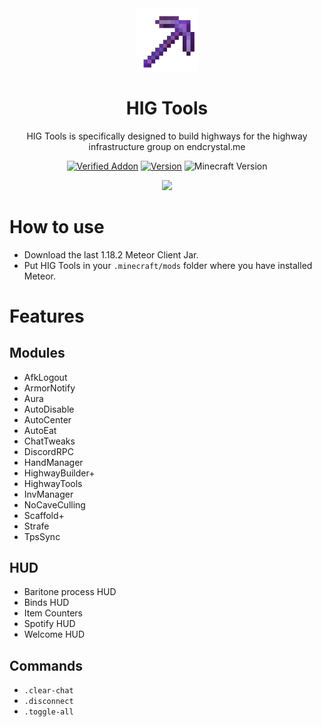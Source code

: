 <div align="center">
  <!-- Logo and Title -->
  <img src="/src/main/resources/assets/higtools/icon.png" alt="logo" width="20%"/>
  <h1>HIG Tools</h1>
  <p>HIG Tools is specifically designed to build highways for the highway infrastructure group on endcrystal.me</p>

  <!-- Fancy badges -->
  <a href="https://anticope.ml/pages/MeteorAddons.html"><img src="https://img.shields.io/badge/Verified%20Addon-Yes-blueviolet" alt="Verified Addon"></a>
  <a href="https://github.com/RedCarlos26/higtools/releases"><img src="https://img.shields.io/badge/Version-v1.5-blueviolet" alt="Version"></a>
  <img src="https://img.shields.io/badge/Minecraft%20Version-1.18.2-blueviolet" alt="Minecraft Version">
</div>

<div align="center">
  <a href="https://discord.gg/T7j3HxeKD7"><img src="https://invidget.switchblade.xyz/T7j3HxeKD78"></a>
</div>

# How to use
- Download the last 1.18.2 Meteor Client Jar.
- Put HIG Tools in your `.minecraft/mods` folder where you have installed Meteor.

# Features
## Modules
- AfkLogout
- ArmorNotify
- Aura
- AutoDisable
- AutoCenter
- AutoEat
- ChatTweaks
- DiscordRPC
- HandManager
- HighwayBuilder+
- HighwayTools
- InvManager
- NoCaveCulling
- Scaffold+
- Strafe
- TpsSync

## HUD
- Baritone process HUD
- Binds HUD
- Item Counters
- Spotify HUD
- Welcome HUD

## Commands
- `.clear-chat`
- `.disconnect`
- `.toggle-all`
